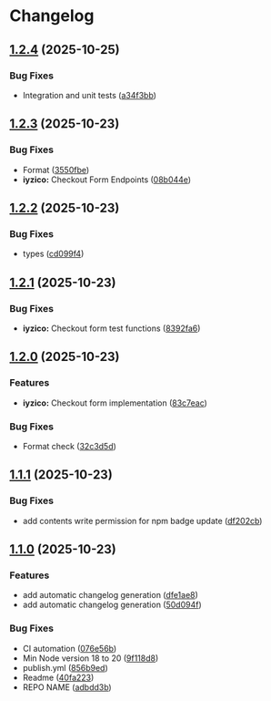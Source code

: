 # Changelog

## [1.2.4](https://github.com/furkanczay/better-payment/compare/better-payment-v1.2.3...better-payment-v1.2.4) (2025-10-25)


### Bug Fixes

* Integration and unit tests ([a34f3bb](https://github.com/furkanczay/better-payment/commit/a34f3bbb1655e7f790e4991e7fbb164fabc704e2))

## [1.2.3](https://github.com/furkanczay/better-payment/compare/better-payment-v1.2.2...better-payment-v1.2.3) (2025-10-23)


### Bug Fixes

* Format ([3550fbe](https://github.com/furkanczay/better-payment/commit/3550fbe615376e1bc5f466feaed081496e03f466))
* **iyzico:** Checkout Form Endpoints ([08b044e](https://github.com/furkanczay/better-payment/commit/08b044e0cd47be3e67e456b0af55bef926b6fff7))

## [1.2.2](https://github.com/furkanczay/better-payment/compare/better-payment-v1.2.1...better-payment-v1.2.2) (2025-10-23)


### Bug Fixes

* types ([cd099f4](https://github.com/furkanczay/better-payment/commit/cd099f4ad4af4dd0116ff05397295423eff8dae3))

## [1.2.1](https://github.com/furkanczay/better-payment/compare/better-payment-v1.2.0...better-payment-v1.2.1) (2025-10-23)


### Bug Fixes

* **iyzico:** Checkout form test functions ([8392fa6](https://github.com/furkanczay/better-payment/commit/8392fa68ee280126557513650e8b7ee2bfa8bb8d))

## [1.2.0](https://github.com/furkanczay/better-payment/compare/better-payment-v1.1.1...better-payment-v1.2.0) (2025-10-23)


### Features

* **iyzico:** Checkout form implementation ([83c7eac](https://github.com/furkanczay/better-payment/commit/83c7eac28bf9e2e90577484244165b41c934dc09))


### Bug Fixes

* Format check ([32c3d5d](https://github.com/furkanczay/better-payment/commit/32c3d5d4d6db07b07093835ba7e07624feea9308))

## [1.1.1](https://github.com/furkanczay/better-payment/compare/better-payment-v1.1.0...better-payment-v1.1.1) (2025-10-23)


### Bug Fixes

* add contents write permission for npm badge update ([df202cb](https://github.com/furkanczay/better-payment/commit/df202cb69b21e8382c33d9d61971d44a6dd9b145))

## [1.1.0](https://github.com/furkanczay/better-payment/compare/better-payment-v1.0.2...better-payment-v1.1.0) (2025-10-23)


### Features

* add automatic changelog generation ([dfe1ae8](https://github.com/furkanczay/better-payment/commit/dfe1ae8b154f00bc727fc57a2dfbea144b939859))
* add automatic changelog generation ([50d094f](https://github.com/furkanczay/better-payment/commit/50d094f4369e4debeffcbe480875971574531804))


### Bug Fixes

* CI automation ([076e56b](https://github.com/furkanczay/better-payment/commit/076e56b2ae001dd3ee1df78ad36302a4e71dfe92))
* Min Node version 18 to 20 ([9f118d8](https://github.com/furkanczay/better-payment/commit/9f118d8ba425a9a6658b0330c08ef33a460e57f1))
* publish.yml ([856b9ed](https://github.com/furkanczay/better-payment/commit/856b9edcc1bdae3567a8d2d1cb1a95d8e20919cb))
* Readme ([40fa223](https://github.com/furkanczay/better-payment/commit/40fa2233cf579e6fde870fc8f85cbe03f425a485))
* REPO NAME ([adbdd3b](https://github.com/furkanczay/better-payment/commit/adbdd3b1501abe50cc253b10f8cfcf1cdf6358af))
